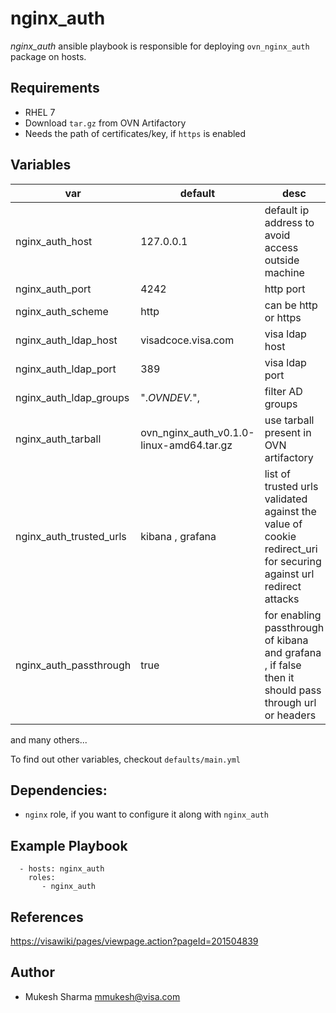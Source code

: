 nginx_auth
=======

*nginx_auth* ansible playbook is responsible for deploying `ovn_nginx_auth` package on hosts.

Requirements
-----
* RHEL 7
* Download `tar.gz` from OVN Artifactory
* Needs the path of certificates/key, if `https` is enabled

Variables
----

| var                             |  default            | desc                                                 |
|---------------------------------|---------------------|------------------------------------------------------|
| nginx_auth_host                 |  127.0.0.1          | default ip address to avoid access outside machine   |             
| nginx_auth_port                 |  4242               | http port                                            |
| nginx_auth_scheme               |  http               | can be http or https                                 |
| nginx_auth_ldap_host            |  visadcoce.visa.com | visa ldap host                                       |
| nginx_auth_ldap_port            |  389                | visa ldap port                                       |
| nginx_auth_ldap_groups          |  ".*OVNDEV.*",      | filter AD groups                                     |
| nginx_auth_tarball              | ovn_nginx_auth_v0.1.0-linux-amd64.tar.gz | use tarball present in OVN artifactory |     
| nginx_auth_trusted_urls         | kibana , grafana    | list of trusted urls validated against the value of cookie redirect_uri for securing against url redirect attacks 
| nginx_auth_passthrough          |  true               | for enabling passthrough of kibana and grafana , if false then it should pass through url or headers |                                                                                                                             

and many others...

To find out other variables, checkout `defaults/main.yml`

Dependencies:
------
* `nginx` role, if you want to configure it along with `nginx_auth`

Example Playbook
------

```
  - hosts: nginx_auth
    roles:
       - nginx_auth
```

References
----
[https://visawiki/pages/viewpage.action?pageId=201504839](!https://visawiki/pages/viewpage.action?pageId=201504839)

Author
------
* Mukesh Sharma <mmukesh@visa.com>

